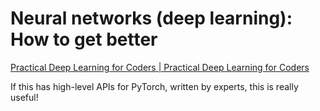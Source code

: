 # Neural networks (deep learning): How to get better
[Practical Deep Learning for Coders | Practical Deep Learning for Coders](https://course.fast.ai/)

If this has high-level APIs for PyTorch, written by experts, this is really useful!

<!-- #readable -->

<!-- {BearID:706F9F16-05E4-490D-9944-4122E99968B1-8349-00000575528474D2} -->
